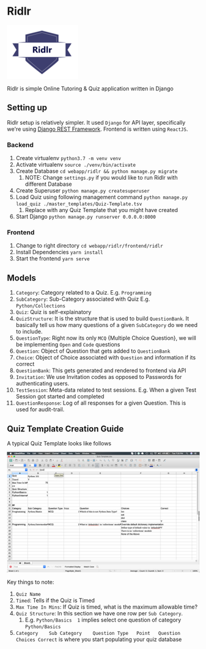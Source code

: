 # Ridlr

<img src="./screenshots/logo.png" width="186" height="141"/>

Ridlr is simple Online Tutoring & Quiz application written in Django

## Setting up

Ridlr setup is relatively simpler. It used `Django` for API layer, specifically we're using [Django REST Framework](https://www.django-rest-framework.org/). Frontend is written using `ReactJS`.

### Backend

1. Create virtualenv `python3.7 -m venv venv`
1. Activate virtualenv `source ./venv/bin/activate`
1. Create Database `cd webapp/ridlr && python manage.py migrate`
    1. NOTE: Change `settings.py` if you would like to run Ridlr with different Database
1. Create Superuser `python manage.py createsuperuser`
1. Load Quiz using following management command `python manage.py load_quiz ./master_templates/Quiz-Template.tsv`
    1. Replace with any Quiz Template that you might have created
1. Start Django `python manage.py runserver 0.0.0.0:8000`


### Frontend

1. Change to right directory `cd webapp/ridlr/frontend/ridlr`
2. Install Dependencies `yarn install`
3. Start the frontend `yarn serve`


## Models

1. `Category`: Category related to a Quiz. E.g. `Programming`
1. `SubCategory`: Sub-Category associated with Quiz E.g. `Python/Collections`
1. `Quiz`: Quiz is self-explainatory
1. `QuizStructure`: It is the structure that is used to build `QuestionBank`. It basically tell us how many questions of a given `SubCategory` do we need to include.
1. `QuestionType`: Right now its only `MCQ` {Multiple Choice Question}, we will be implementing `Open` and `Code` questions 
1. `Question`: Object of Question that gets added to `QuestionBank`
1. `Choice`: Object of Choice associated with `Question` and information if its correct
1. `QuestionBank`: This gets generated and rendered to frontend via API
1. `Invitation`: We use Invitation codes as opposed to Passwords for authenticating users.
1. `TestSession`: Meta-data related to test sessions. E.g. When a given Test Session got started and completed
1. `QuestionResponse`: Log of all responses for a given Question. This is used for audit-trail.

## Quiz Template Creation Guide

A typical Quiz Template looks like follows

![Quiz-Template-Screenshot](screenshots/00-Quiz-Template.png "Quiz Template")

Key things to note:

1. `Quiz Name`
1. `Timed`: Tells if the Quiz is Timed
1. `Max Time In Mins`: If Quiz is timed, what is the maximum allowable time?
1. `Quiz Structure`: In this section we have one row per `Sub Category`.
    1. E.g. `Python/Basics	1` implies select one question of category `Python/Basics`
1. `Category	Sub Category	Question Type	Point	Question	Choices	Correct` is where you start populating your quiz database